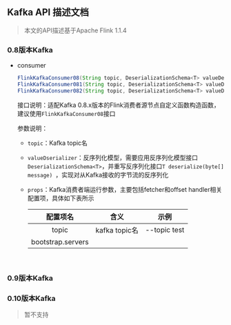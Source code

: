 ## Kafka API 描述文档

> 本文的API描述基于Apache Flink 1.1.4

### 0.8版本Kafka

* consumer

  ```java
  FlinkKafkaConsumer08(String topic, DeserializationSchema<T> valueDeserializer, Properties props)
  FlinkKafkaConsumer081(String topic, DeserializationSchema<T> valueDeserializer, Properties props)
  FlinkKafkaConsumer082(String topic, DeserializationSchema<T> valueDeserializer, Properties props)
  ```

  接口说明：适配Kafka 0.8.x版本的Flink消费者源节点自定义函数构造函数，建议使用`FlinkKafkaConsumer08`接口

  参数说明：

  * `topic`：Kafka topic名

  * `valueDserializer`：反序列化模型，需要应用反序列化模型接口`DeserializationSchema<T>`，并重写反序列化接口`T deserialize(byte[] message) `，实现对从Kafka接收的字节流的反序列化

  * `props`：Kafka消费者端运行参数，主要包括fetcher和offset handler相关配置项，具体如下表所示

    |       配置项名        |      含义      |      示例      |
    | :---------------: | :----------: | :----------: |
    |       topic       | kafka topic名 | --topic test |
    | bootstrap.servers |              |              |

    ​

### 0.9版本Kafka

### 0.10版本Kafka

> 暂不支持

